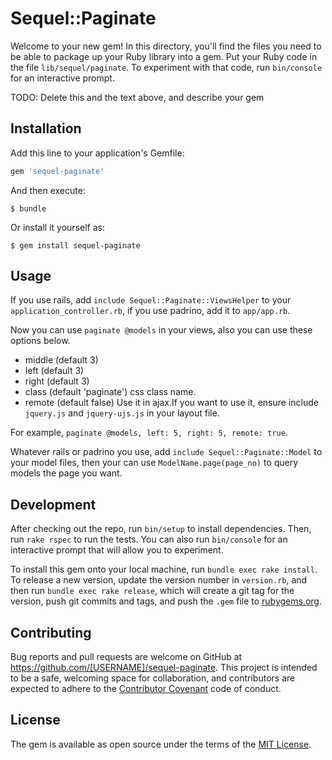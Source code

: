 # Sequel::Paginate

Welcome to your new gem! In this directory, you'll find the files you need to be able to package up your Ruby library into a gem. Put your Ruby code in the file `lib/sequel/paginate`. To experiment with that code, run `bin/console` for an interactive prompt.

TODO: Delete this and the text above, and describe your gem

## Installation

Add this line to your application's Gemfile:

```ruby
gem 'sequel-paginate'
```

And then execute:

    $ bundle

Or install it yourself as:

    $ gem install sequel-paginate

## Usage

If you use rails, add `include Sequel::Paginate::ViewsHelper` to your `application_controller.rb`, if you use padrino, add it to `app/app.rb`.

Now you can use `paginate @models` in your views, also you can use these options below.

* middle (default 3) 
* left (default 3)
* right (default 3)
* class (default 'paginate') css class name.
* remote (default false) Use it in ajax.If you want to use it, ensure include `jquery.js` and `jquery-ujs.js` in your layout file.

 For example, `paginate @models, left: 5, right: 5, remote: true`.

Whatever rails or padrino you use, add `include Sequel::Paginate::Model` to your model files, then your can use `ModelName.page(page_no)` to query models the page you want.

## Development

After checking out the repo, run `bin/setup` to install dependencies. Then, run `rake rspec` to run the tests. You can also run `bin/console` for an interactive prompt that will allow you to experiment.

To install this gem onto your local machine, run `bundle exec rake install`. To release a new version, update the version number in `version.rb`, and then run `bundle exec rake release`, which will create a git tag for the version, push git commits and tags, and push the `.gem` file to [rubygems.org](https://rubygems.org).

## Contributing

Bug reports and pull requests are welcome on GitHub at https://github.com/[USERNAME]/sequel-paginate. This project is intended to be a safe, welcoming space for collaboration, and contributors are expected to adhere to the [Contributor Covenant](contributor-covenant.org) code of conduct.


## License

The gem is available as open source under the terms of the [MIT License](http://opensource.org/licenses/MIT).

